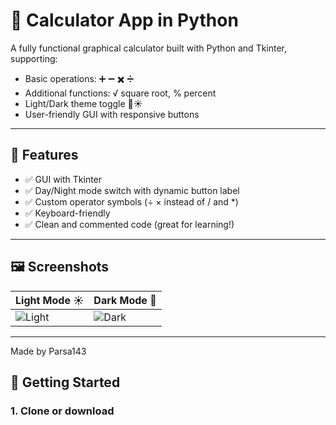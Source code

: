 # 🧮 Calculator App in Python

A fully functional graphical calculator built with Python and Tkinter, supporting:

- Basic operations: ➕ ➖ ✖️ ➗  
- Additional functions: √ square root, % percent  
- Light/Dark theme toggle 🌙☀️  
- User-friendly GUI with responsive buttons

---

## 🔧 Features

- ✅ GUI with Tkinter
- ✅ Day/Night mode switch with dynamic button label
- ✅ Custom operator symbols (÷ × instead of / and *)
- ✅ Keyboard-friendly
- ✅ Clean and commented code (great for learning!)

---

## 🖼️ Screenshots

| Light Mode ☀️ | Dark Mode 🌙 |
|--------------|-------------|
| ![Light](images/light_mode.png) | ![Dark](images/dark_mode.png) |

---
Made by Parsa143

## 🚀 Getting Started

### 1. Clone or download
